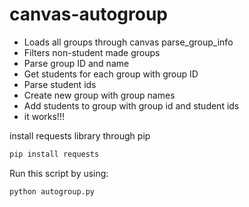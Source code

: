 # canvas-autogroup

* Loads all groups through canvas parse_group_info  
* Filters non-student made groups
* Parse group ID and name
* Get students for each group with group ID
* Parse student ids
* Create new group with group names
* Add students to group with group id and student ids
* it works!!!


install requests library through pip
```python
pip install requests
```

Run this script by using:
```python
python autogroup.py
```
